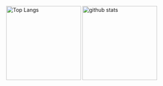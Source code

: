<p align="left"> 
  <img alt="Top Langs" height="200px" src="https://github-readme-stats.vercel.app/api/top-langs/?username=Miki-8y&layout=compact&count_private=true&show_icons=true&theme=onedark" />
  <img alt="github stats" height="200px" src="https://github-readme-stats.vercel.app/api?username=Miki-8y&count_private=true&show_icons=true&show_icons=true&theme=onedark" />
</p>

<!--
**Miki-8y/Miki-8y** is a ✨ _special_ ✨ repository because its `README.md` (this file) appears on your GitHub profile.

Here are some ideas to get you started:

- 🔭 I’m currently working on ...
- 🌱 I’m currently learning ...
- 👯 I’m looking to collaborate on ...
- 🤔 I’m looking for help with ...
- 💬 Ask me about ...
- 📫 How to reach me: ...
- 😄 Pronouns: ...
- ⚡ Fun fact: ...
-->
